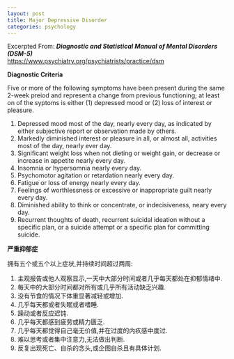 ```yaml
---
layout: post
title: Major Depressive Disorder
categories: psychology
---
```


Excerpted From: ***Diagnostic and Statistical Manual of Mental Disorders (DSM-5)***  
<https://www.psychiatry.org/psychiatrists/practice/dsm>

**Diagnostic Criteria**

Five or more of the following symptoms have been present during the same 2-week preiod and represent a change from previous functioning;
at least on of the syptoms is either
(1) depressed mood or (2) loss of interest or pleasure.

1. Depressed mood most of the day, nearly every day, as indicated by either subjective report or observation made by others.
2. Markedly diminished interest or pleasure in all, or almost all, activities most of the day, nearly ever day.
3. Significant weight loss when not dieting or weight gain, or decrease or increase in appetite nearly every day.
4. Insomnia or hypersomnia nearly every day.
5. Psychomotor agitation or retardation nearly every day.
6. Fatigue or loss of energy nearly every day.
7. Feelings of worthlessness or excessive or inappropriate guilt nearly every day.
8. Diminished ability to think or concentrate, or indecisiveness, neary every day.
9. Recurrent thoughts of death, recurrent suicidal ideation without a specific plan, or a suicide attempt or a specific plan for committing suicide.

**严重抑郁症**

拥有五个或五个以上症状,并持续时间超过两周:
1. 主观报告或他人观察显示,一天中大部分时间或者几乎每天都处在抑郁情绪中.
2. 每天中的大部分时间都对所有或几乎所有活动缺乏兴趣.
3. 没有节食的情况下体重显著减轻或增加.
4. 几乎每天都或者失眠或者嗜睡.
5. 躁动或者反应迟钝.
6. 几乎每天都感到疲劳或精力匮乏.
7. 几乎每天都觉得自己毫无价值,并在过度的内疚感中度过.
8. 难以思考或者集中注意力,无法做出判断.
9. 反复出现死亡、自杀的念头,或企图自杀且有具体计划.
